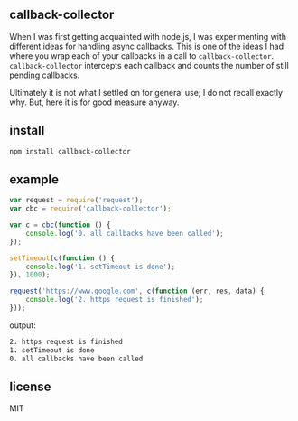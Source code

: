 callback-collector
------------------

When I was first getting acquainted with node.js, I was experimenting with different
ideas for handling async callbacks. This is one of the ideas I had where you wrap each
of your callbacks in a call to `callback-collector`. `callback-collector` intercepts each
callback and counts the number of still pending callbacks.

Ultimately it is not what I settled on for general use; I do not recall exactly why. But,
here it is for good measure anyway.

install
-------

```bash
npm install callback-collector
```

example
-------

```js
var request = require('request');
var cbc = require('callback-collector');

var c = cbc(function () {
	console.log('0. all callbacks have been called');
});

setTimeout(c(function () {
	console.log('1. setTimeout is done');
}), 1000);

request('https://www.google.com', c(function (err, res, data) {
	console.log('2. https request is finished');
}));
```
output:

```bash
2. https request is finished
1. setTimeout is done
0. all callbacks have been called
```

license
-------

MIT
